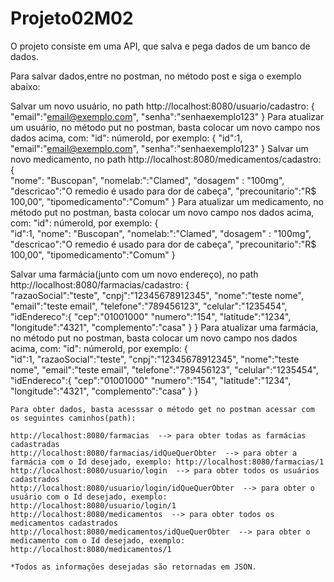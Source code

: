 # Projeto02M02
O projeto consiste em uma API, que salva e pega dados de um banco de dados.

Para salvar dados,entre no postman, no método post e siga o exemplo abaixo:

Salvar um novo usuário, no path http://localhost:8080/usuario/cadastro:
    {
      "email":"email@exemplo.com",
      "senha":"senhaexemplo123"
    }
    Para atualizar um usuário, no método put no postman, basta colocar um novo campo nos dados acima, com: "id": númeroId, por exemplo:
    { 
      "id":1,
      "email":"email@exemplo.com",
      "senha":"senhaexemplo123"
    }
Salvar um novo medicamento, no path http://localhost:8080/medicamentos/cadastro:
    {   
        "nome": "Buscopan",
        "nomelab:":"Clamed",
        "dosagem" : "100mg",
        "descricao":"O remedio é usado para dor de cabeça",
        "precounitario":"R$ 100,00",
        "tipomedicamento":"Comum"
    }
    Para atualizar um medicamento, no método put no postman, basta colocar um novo campo nos dados acima, com: "id": númeroId, por exemplo:
    {    
        "id":1,
        "nome": "Buscopan",
        "nomelab:":"Clamed",
        "dosagem" : "100mg",
        "descricao":"O remedio é usado para dor de cabeça",
        "precounitario":"R$ 100,00",
        "tipomedicamento":"Comum"
    }

Salvar uma farmácia(junto com um novo endereço), no path http://localhost:8080/farmacias/cadastro:
    {   
        "razaoSocial":"teste",
        "cnpj":"12345678912345",
        "nome":"teste nome",
        "email":"teste email",
        "telefone":"789456123",
        "celular":"1235454",
        "idEndereco":{
            "cep":"01001000"
            "numero":"154",
            "latitude":"1234",
            "longitude":"4321",
            "complemento":"casa"
        }
    }
    Para atualizar uma farmácia, no método put no postman, basta colocar um novo campo nos dados acima, com: "id": númeroId, por exemplo:
    {   
        "id":1,
        "razaoSocial":"teste",
        "cnpj":"12345678912345",
        "nome":"teste nome",
        "email":"teste email",
        "telefone":"789456123",
        "celular":"1235454",
        "idEndereco":{
            "cep":"01001000"
            "numero":"154",
            "latitude":"1234",
            "longitude":"4321",
            "complemento":"casa"
        }
    }
    
    Para obter dados, basta acesssar o método get no postman acessar com os seguintes caminhos(path):
    
    http://localhost:8080/farmacias  --> para obter todas as farmácias cadastradas
    http://localhost:8080/farmacias/idQueQuerObter  --> para obter a farmácia com o Id desejado, exemplo: http://localhost:8080/farmacias/1
    http://localhost:8080/usuario/login  --> para obter todos os usuários cadastrados
    http://localhost:8080/usuario/login/idQueQuerObter  --> para obter o usuário com o Id desejado, exemplo: http://localhost:8080/usuario/login/1
    http://localhost:8080/medicamentos  --> para obter todos os medicamentos cadastrados
    http://localhost:8080/medicamentos/idQueQuerObter  --> para obter o medicamento com o Id desejado, exemplo: http://localhost:8080/medicamentos/1
    
    *Todos as informações desejadas são retornadas em JSON.
